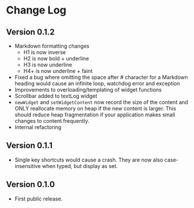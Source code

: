 # Change Log

## Version 0.1.2

- Markdown formatting changes
  - H1 is now inverse
  - H2 is now bold + underline
  - H3 is now underline
  - H4+ is now underline + faint
- Fixed a bug where omitting the space after # character for a Markdown heading would cause an infinite loop, watchdog error and exception
- Improvements to overloading/templating of widget functions
- Scrollbar added to textLog widget
- `newWidget` and `setWidgetContent` now record the size of the content and ONLY reallocate memory on heap if the new content is larger. This should reduce heap fragmentation if your application makes small changes to content frequently.
- Internal refactoring

## Version 0.1.1

- Single key shortcuts would cause a crash. They are now also case-insensitive when typed, but display as set.

## Version 0.1.0

- First public release.
